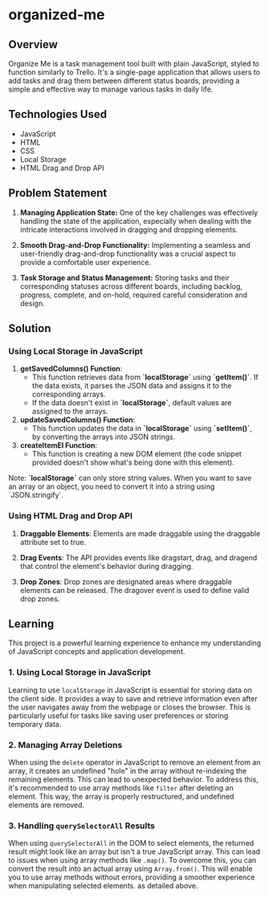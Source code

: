 # organized-me

## Overview
Organize Me is a task management tool built with plain JavaScript, styled to function similarly to Trello. It's a single-page application that allows users to add tasks and drag them between different status boards, providing a simple and effective way to manage various tasks in daily life. 

## Technologies Used
- JavaScript
- HTML
- CSS
- Local Storage
- HTML Drag and Drop API

## Problem Statement
1. **Managing Application State:** One of the key challenges was effectively handling the state of the application, especially when dealing with the intricate interactions involved in dragging and dropping elements.

2. **Smooth Drag-and-Drop Functionality:** Implementing a seamless and user-friendly drag-and-drop functionality was a crucial aspect to provide a comfortable user experience.

3. **Task Storage and Status Management:** Storing tasks and their corresponding statuses across different boards, including backlog, progress, complete, and on-hold, required careful consideration and design.



## Solution

### Using Local Storage in JavaScript
1. **getSavedColumns() Function**:
    - This function retrieves data from **\`localStorage\`** using **\`getItem()\`**. If the data exists, it parses the JSON data and assigns it to the corresponding arrays.
    - If the data doesn't exist in **\`localStorage\`**, default values are assigned to the arrays.
2. **updateSavedColumns() Function**:
    - This function updates the data in **\`localStorage\`** using **\`setItem()\`**, by converting the arrays into JSON strings.
3. **createItemEl Function**:
    - This function is creating a new DOM element (the code snippet provided doesn't show what's being done with this element).

Note: **\`localStorage\`** can only store string values. When you want to save an array or an object, you need to convert it into a string using \`JSON.stringify\`.

### Using HTML Drag and Drop API
1. **Draggable Elements**: Elements are made draggable using the draggable attribute set to true.

2. **Drag Events**: The API provides events like dragstart, drag, and dragend that control the element's behavior during dragging.

3. **Drop Zones**: Drop zones are designated areas where draggable elements can be released. The dragover event is used to define valid drop zones.

## Learning 

This project is a powerful learning experience to enhance my understanding of JavaScript concepts and application development.

### 1. Using Local Storage in JavaScript

Learning to use `localStorage` in JavaScript is essential for storing data on the client side. It provides a way to save and retrieve information even after the user navigates away from the webpage or closes the browser. This is particularly useful for tasks like saving user preferences or storing temporary data.

### 2. Managing Array Deletions

When using the `delete` operator in JavaScript to remove an element from an array, it creates an undefined "hole" in the array without re-indexing the remaining elements. This can lead to unexpected behavior. To address this, it's recommended to use array methods like `filter` after deleting an element. This way, the array is properly restructured, and undefined elements are removed.

### 3. Handling `querySelectorAll` Results

When using `querySelectorAll` in the DOM to select elements, the returned result might look like an array but isn't a true JavaScript array. This can lead to issues when using array methods like `.map()`. To overcome this, you can convert the result into an actual array using `Array.from()`. This will enable you to use array methods without errors, providing a smoother experience when manipulating selected elements.
as detailed above.


